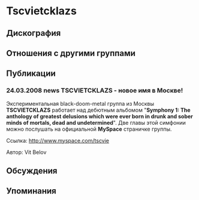 # Tscvietcklazs



## Дискография


## Отношения с другими группами


## Публикации

### 24.03.2008 news TSCVIETCKLAZS - новое имя в Москве!

<P>Экспериментальная black-doom-metal группа из Москвы<STRONG> TSCVIETCKLAZS</STRONG> работает над дебютным альбомом "<STRONG>Symphony 1: The anthology of greatest delusions which were ever born in drunk and sober minds of mortals, dead and undetermined</STRONG>". Две главы этой симфонии можно послушать на официальной <STRONG>MySpace</STRONG> страничке группы.</P>
<P>Ссылка: <A href="http://www.myspace.com/tscvie">http://www.myspace.com/tscvie</A></P>
Автор: Vit Belov


## Обсуждения


## Упоминания

